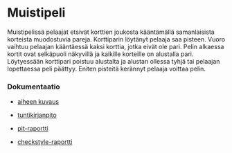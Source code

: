 # Muistipeli

Muistipelissä pelaajat etsivät korttien joukosta kääntämällä samanlaisista korteista muodostuvia pareja. Korttiparin löytänyt pelaaja saa pisteen. Vuoro vaihtuu pelaajan kääntäessä kaksi korttia, jotka eivät ole pari. Pelin alkaessa kortit ovat selkäpuoli näkyvillä ja kaikille korteille on alustalla pari. Löytyessään korttipari poistuu alustalta ja alustan ollessa tyhjä tai pelaajan lopettaessa peli päättyy. Eniten pisteitä kerännyt pelaaja voittaa pelin. 

### Dokumentaatio

- [aiheen kuvaus](Dokumentaatio/aiheenKuvausJaRakenne.md)

- [tuntikirjanpito](Dokumentaatio/tuntikirjanpito.md)

-  [pit-raportti](https://htmlpreview.github.io/?https://github.com/jadya/Muistipeli/blob/master/Dokumentaatio/pit/201708121741/index.html) 

- [checkstyle-raportti](https://htmlpreview.github.io/?https://github.com/jadya/Muistipeli/blob/master/Dokumentaatio/checkstyle/checkstyle.html) 
